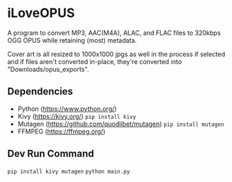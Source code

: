 # iLoveOPUS
A program to convert MP3, AAC(M4A), ALAC, and FLAC files to 320kbps OGG OPUS while retaining (most) metadata. 

Cover art is all resized to 1000x1000 jpgs as well in the process if selected and
if files aren't converted in-place, they're converted into "Downloads/opus_exports".

## Dependencies
- Python (https://www.python.org/)
- Kivy (https://kivy.org/) ```pip install kivy```
- Mutagen (https://github.com/quodlibet/mutagen) ```pip install mutagen```
- FFMPEG (https://ffmpeg.org/)

## Dev Run Command
```pip install kivy mutagen```
```python main.py```
